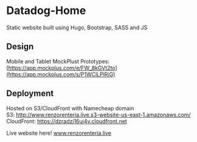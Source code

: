 # Datadog-Home
Static website built using Hugo, Bootstrap, SASS and JS

## Design
Mobile and Tablet MockPlust Prototypes:
[https://app.mockplus.com/e/FW_8kGVt2to](https://app.mockplus.com/s/P1WClLPlRiG)

## Deployment
Hosted on S3/CloudFront with Namecheap domain\
S3: http://www.renzorenteria.live.s3-website-us-east-1.amazonaws.com/ \
CloudFront: https://dzradzj16ui4v.cloudfront.net

Live website here! www.renzorenteria.live
